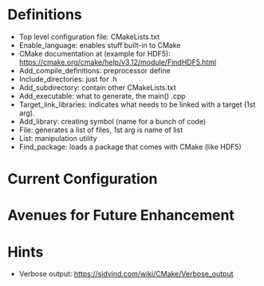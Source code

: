 # Definitions

- Top level configuration file: CMakeLists.txt
- Enable_language: enables stuff built-in to CMake
- CMake documentation at (example for HDF5): https://cmake.org/cmake/help/v3.12/module/FindHDF5.html
- Add_compile_definitions: preprocessor define
- Include_directories: just for .h
- Add_subdirectory: contain other CMakeLists.txt
- Add_executable: what to generate, the main() .cpp
- Target_link_libraries: indicates what needs to be linked with a target (1st arg).
- Add_library: creating symbol (name for a bunch of code)
- File: generates a list of files, 1st arg is name of list
- List: manipulation utility
- Find_package: loads a package that comes with CMake (like HDF5)


# Current Configuration


# Avenues for Future Enhancement


# Hints

- Verbose output: https://sidvind.com/wiki/CMake/Verbose_output


